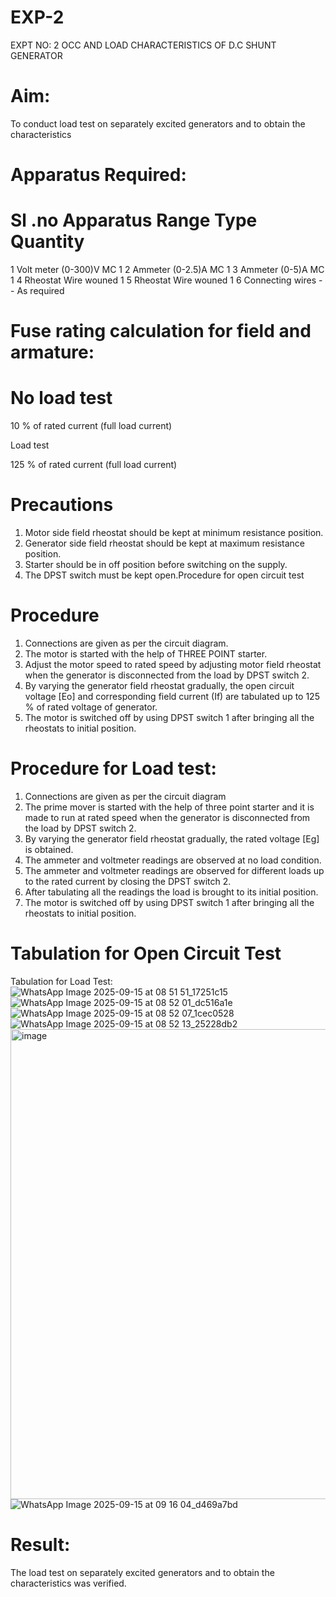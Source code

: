 # EXP-2
EXPT NO: 2 OCC AND LOAD CHARACTERISTICS OF D.C SHUNT GENERATOR

# Aim:
To conduct load test on separately excited generators and to obtain the characteristics

# Apparatus Required:

# Sl .no	Apparatus	Range	Type	Quantity
1	Volt meter	(0-300)V	MC	1
2	Ammeter	(0-2.5)A	MC	1
3	Ammeter	(0-5)A	MC	1
4	Rheostat		Wire wouned	1
5	Rheostat		Wire wouned	1
6	Connecting wires	-	-	As required

# Fuse rating calculation for field and armature:

# No load test

10 % of rated current (full load current)

Load test

125 % of rated current (full load current)

# Precautions

1.   Motor side field rheostat should be kept at minimum resistance position.
2.   Generator side field rheostat should be kept at maximum resistance position.
3.   Starter should be in off position before switching on the supply.
4.   The DPST switch must be kept open.Procedure for open circuit test
# Procedure
1.   Connections are given as per the circuit diagram.
2.   The motor is started with the help of THREE POINT starter.
3.   Adjust the motor speed to rated speed by adjusting motor field rheostat when the generator is disconnected from the load by DPST switch 2.
4.   By  varying  the  generator  field  rheostat  gradually,  the  open  circuit  voltage  [Eo]  and corresponding field current (If) are tabulated up to 125 % of rated voltage of generator.
5.   The motor is switched off by using DPST switch 1 after bringing all the rheostats to initial position.

# Procedure for Load test:

1.   Connections are given as per the circuit diagram
2.   The prime mover is started with the help of three point starter and it is made to run at rated speed when the generator is disconnected from the load by DPST switch 2.
3.   By varying the generator field rheostat gradually, the rated voltage [Eg] is obtained.
4.   The ammeter and voltmeter readings are observed at no load condition.
5.   The ammeter and voltmeter readings are observed for different loads up to the rated current by closing the DPST switch 2.
6.   After tabulating all the readings the load is brought to its initial position.
7.   The motor is switched off by using DPST switch 1 after bringing all the rheostats to initial position.

# Tabulation for Open Circuit Test

Tabulation for Load Test:
![WhatsApp Image 2025-09-15 at 08 51 51_17251c15](https://github.com/user-attachments/assets/d8c1d715-8f91-44d0-b9c7-22d22f4b53f2)
![WhatsApp Image 2025-09-15 at 08 52 01_dc516a1e](https://github.com/user-attachments/assets/13b369a7-6453-49f6-924b-3c2a6063ea31)
![WhatsApp Image 2025-09-15 at 08 52 07_1cec0528](https://github.com/user-attachments/assets/319ce083-e026-4e2f-bdc1-ad7d9b70d2d0)
![WhatsApp Image 2025-09-15 at 08 52 13_25228db2](https://github.com/user-attachments/assets/d9f0d318-d75c-4999-b543-c14584562b06)
<img width="863" height="752" alt="image" src="https://github.com/user-attachments/assets/18aae95d-52c5-4d19-8ef5-f110c1868918" />
![WhatsApp Image 2025-09-15 at 09 16 04_d469a7bd](https://github.com/user-attachments/assets/6441e713-a80a-4d6c-9200-5bc120ebcdc0)

 
# Result:
The load test on separately excited generators and to obtain the characteristics was verified.
